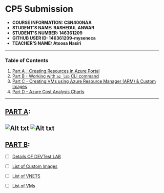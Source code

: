 # CP5 Submission

- **COURSE INFORMATION: CSN400NAA**
- **STUDENT’S NAME: RASHEDUL ANWAR**
- **STUDENT'S NUMBER: 146361209**
- **GITHUB USER ID: 146361209-myseneca**
- **TEACHER’S NAME: Atoosa Nasiri**
---
### Table of Contents

1. [Part A - Creating Resources in Azure Portal](#header1)
2. [Part B - Working with `az lab` CLI command](#header2)
3. [Part C - Creating VMs using Azure Resource Manager (ARM) & Custom Images](#header3)
4. [Part D - Azure Cost Analysis Charts](#header4)

---
## <u>PART A</u>:
![Alt txt](https://github.com/146361209-myseneca/CSN400-Capstone/blob/main/Checkpoint5/SS-A1.png)
![Alt txt](https://github.com/146361209-myseneca/CSN400-Capstone/blob/main/Checkpoint5/SS-A2.png)
---
## <u>PART B</u>:
- [ ] [Details OF DEVTest LAB](https://github.com/146361209-myseneca/CSN400-Capstone/blob/main/Checkpoint5/devtest_lab.json)<br/>
- [ ] [List of Custom Images](https://github.com/146361209-myseneca/CSN400-Capstone/blob/main/Checkpoint5/custom_images.tbl)<br/>
- [ ] [List of VNETS](https://github.com/146361209-myseneca/CSN400-Capstone/blob/main/Checkpoint5/lab_vnets.tbl)
- [ ] [List of VMs](https://github.com/146361209-myseneca/CSN400-Capstone/blob/main/Checkpoint5/lab_vm.tbl)




